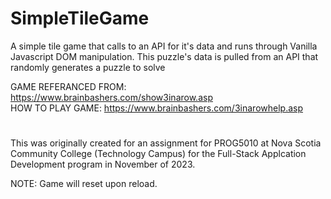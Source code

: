 # SimpleTileGame
A simple tile game that calls to an API for it's data and runs through Vanilla Javascript DOM manipulation.
This puzzle's data is pulled from an API that randomly generates a puzzle to solve

GAME REFERANCED FROM: https://www.brainbashers.com/show3inarow.asp<br>
HOW TO PLAY GAME: https://www.brainbashers.com/3inarowhelp.asp
#
This was originally created for an assignment for PROG5010 at Nova Scotia Community College (Technology Campus) for the Full-Stack Applcation Development program in November of 2023.

NOTE: Game will reset upon reload.
